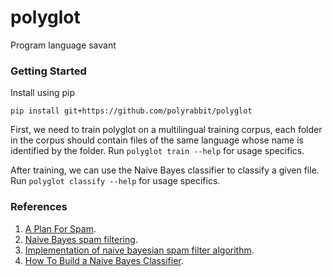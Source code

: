 polyglot
========

Program language savant

### Getting Started
Install using pip

```
pip install git+https://github.com/polyrabbit/polyglot
```

First, we need to train polyglot on a multilingual training corpus, each folder in the corpus should contain files of the same language whose name is identified by the folder. Run `polyglot train --help` for usage specifics.

After training, we can use the Naive Bayes classifier to classify a given file. Run `polyglot classify --help` for usage specifics.

### References
 1. [A Plan For Spam](http://www.paulgraham.com/spam.html).
 2. [Naive Bayes spam filtering](http://en.wikipedia.org/wiki/Naive_Bayes_spam_filtering).
 3. [Implementation of naive bayesian spam filter algorithm](http://blog.csdn.net/hexinuaa/article/details/5596862).
 4. [How To Build a Naive Bayes Classifier](https://www.bionicspirit.com/blog/2012/02/09/howto-build-naive-bayes-classifier.html).

